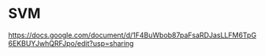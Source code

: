 # SVM
https://docs.google.com/document/d/1F4BuWbob87paFsaRDJasLLFM6TpG6EKBUYJwhQRFJpo/edit?usp=sharing
